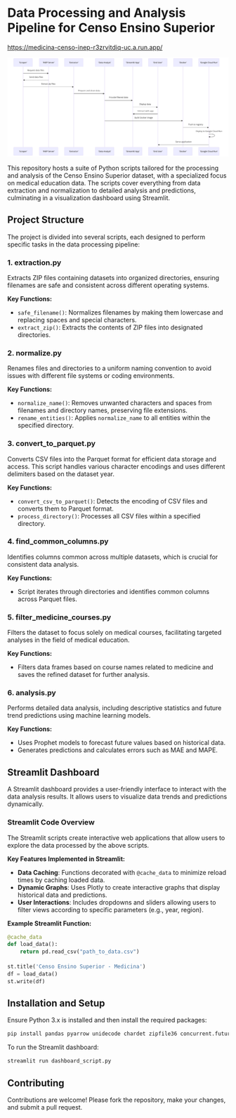 # Data Processing and Analysis Pipeline for Censo Ensino Superior

https://medicina-censo-inep-r3zrvitdiq-uc.a.run.app/

![diagram](diagram_medlab.png)

This repository hosts a suite of Python scripts tailored for the processing and analysis of the Censo Ensino Superior dataset, with a specialized focus on medical education data. The scripts cover everything from data extraction and normalization to detailed analysis and predictions, culminating in a visualization dashboard using Streamlit.

## Project Structure

The project is divided into several scripts, each designed to perform specific tasks in the data processing pipeline:

### 1. **extraction.py**

Extracts ZIP files containing datasets into organized directories, ensuring filenames are safe and consistent across different operating systems.

**Key Functions:**
- `safe_filename()`: Normalizes filenames by making them lowercase and replacing spaces and special characters.
- `extract_zip()`: Extracts the contents of ZIP files into designated directories.

### 2. **normalize.py**

Renames files and directories to a uniform naming convention to avoid issues with different file systems or coding environments.

**Key Functions:**
- `normalize_name()`: Removes unwanted characters and spaces from filenames and directory names, preserving file extensions.
- `rename_entities()`: Applies `normalize_name` to all entities within the specified directory.

### 3. **convert_to_parquet.py**

Converts CSV files into the Parquet format for efficient data storage and access. This script handles various character encodings and uses different delimiters based on the dataset year.

**Key Functions:**
- `convert_csv_to_parquet()`: Detects the encoding of CSV files and converts them to Parquet format.
- `process_directory()`: Processes all CSV files within a specified directory.

### 4. **find_common_columns.py**

Identifies columns common across multiple datasets, which is crucial for consistent data analysis.

**Key Functions:**
- Script iterates through directories and identifies common columns across Parquet files.

### 5. **filter_medicine_courses.py**

Filters the dataset to focus solely on medical courses, facilitating targeted analyses in the field of medical education.

**Key Functions:**
- Filters data frames based on course names related to medicine and saves the refined dataset for further analysis.

### 6. **analysis.py**

Performs detailed data analysis, including descriptive statistics and future trend predictions using machine learning models.

**Key Functions:**
- Uses Prophet models to forecast future values based on historical data.
- Generates predictions and calculates errors such as MAE and MAPE.

## Streamlit Dashboard

A Streamlit dashboard provides a user-friendly interface to interact with the data analysis results. It allows users to visualize data trends and predictions dynamically.

### Streamlit Code Overview

The Streamlit scripts create interactive web applications that allow users to explore the data processed by the above scripts.

**Key Features Implemented in Streamlit:**
- **Data Caching**: Functions decorated with `@cache_data` to minimize reload times by caching loaded data.
- **Dynamic Graphs**: Uses Plotly to create interactive graphs that display historical data and predictions.
- **User Interactions**: Includes dropdowns and sliders allowing users to filter views according to specific parameters (e.g., year, region).

**Example Streamlit Function:**
```python
@cache_data
def load_data():
    return pd.read_csv("path_to_data.csv")

st.title('Censo Ensino Superior - Medicina')
df = load_data()
st.write(df)
```

## Installation and Setup

Ensure Python 3.x is installed and then install the required packages:

```bash
pip install pandas pyarrow unidecode chardet zipfile36 concurrent.futures streamlit plotly
```

To run the Streamlit dashboard:

```bash
streamlit run dashboard_script.py
```

## Contributing

Contributions are welcome! Please fork the repository, make your changes, and submit a pull request.

